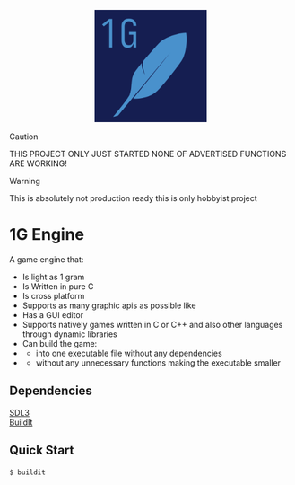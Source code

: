 <p align="center">
<img src="1G_Engine.png" alt="drawing" width="200"/>
</p>

> [!CAUTION]
> THIS PROJECT ONLY JUST STARTED NONE OF ADVERTISED FUNCTIONS ARE WORKING!

> [!WARNING]
> This is absolutely not production ready this is only hobbyist project

# 1G Engine

A game engine that:
- Is light as 1 gram
- Is Written in pure C
- Is cross platform
- Supports as many graphic apis as possible like
- Has a GUI editor
- Supports natively games written in C or C++ and also other languages through dynamic libraries
- Can build the game:
- - into one executable file without any dependencies 
- - without any unnecessary functions making the executable smaller

## Dependencies

[SDL3](https://www.libsdl.org/)
<br>
[BuildIt](https://github.com/katusek1235/JustBuildIt)

## Quick Start

```console
$ buildit
```